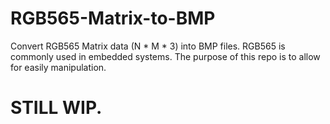 # RGB565-Matrix-to-BMP
Convert RGB565 Matrix data (N * M * 3) into BMP files. RGB565 is commonly used in embedded systems. The purpose of this repo is to allow for easily manipulation.


# STILL WIP.
